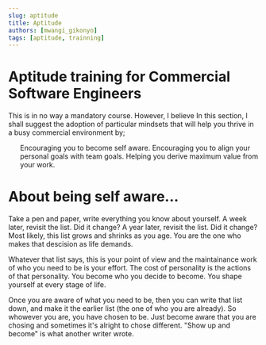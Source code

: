 ```yaml
---
slug: aptitude
title: Aptitude
authors: [mwangi_gikonyo]
tags: [aptitude, trainning]
---
```


# Aptitude training for Commercial Software Engineers
This is in no way a mandatory course. However, I believe 
In this section, I shall suggest the adoption of particular mindsets that will help you thrive in a busy commercial environment by;
<ul>
    <l>Encouraging you to become self aware.</l>
    <l>Encouraging you to align your personal goals with team goals.</l>
    <l>Helping you derive maximum value from your work.</l>
</ul>



# About being self aware...
Take a pen and paper, write everything you know about yourself.
A week later, revisit the list. Did it change?
A year later, revisit the list. Did it change?
Most likely, this list grows and shrinks as you age.
You are the one who makes that descision as life demands.

Whatever that list says, this is your point of view and the maintainance work of who you need to be is your effort. The cost of personality is the actions of that personality. You become who you decide to become. You shape yourself at every stage of life.

Once you are aware of what you need to be, then you can write that list down, and make it the earlier list (the one of who you are already). So whowever you are, you have chosen to be. Just become aware that you are chosing and sometimes it's alright to chose different. "Show up and become" is what another writer wrote. 



